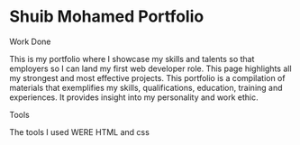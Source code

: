# Shuib Mohamed Portfolio

Work Done

This is my portfolio where I showcase my skills and talents so that employers so I can land my first web developer role. This page highlights all my strongest and most effective projects. This portfolio is a compilation of materials that exemplifies my skills, qualifications, education, training and experiences. It provides insight into my personality and work ethic.

Tools

The tools I used WERE HTML and css
